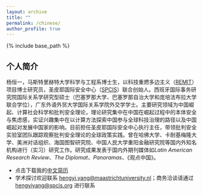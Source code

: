 ```yaml
---
layout: archive
title: ""
permalink: /chinese/
author_profile: true
---
```


{% include base_path %}

## 个人简介
杨恒一，马斯特里赫特大学科学与工程系博士生，以科技重燃多边主义（[REMIT](http://remit-research.eu)）项目博士研究员，圣皮耶国际安全中心（[SPCIS](http://www.spcis.org)）联合创始人。西班牙国际事务研究院国际关系学研究型硕士（巴塞罗那大学、巴塞罗那自治大学和庞培法布拉大学联合学位），广东外语外贸大学国际关系学院外交学学士。主要研究领域为中国崛起、计算社会科学和批判安全理论，理论研究集中在中国在崛起过程中的本体安全与焦虑感，实证兴趣集中在以计算方法探索中国参与全球科技治理的路径以及中国崛起对发展中国家的影响。目前担任圣皮耶国际安全中心执行主任，带领批判安全实验室团队跟踪观察批判安全理论的全球政策实践。曾在哈佛大学、卡耐基梅隆大学、美洲对话组织、海国图智研究院、中国人民大学重阳金融研究院等国内外知名机构进行（实习）研究工作。研究成果发表于国内外期刊媒体如*Latin American Research Review*、*The Diplomat*、*Panoramas*、《观点中国》。

* 点击下载我的[中文简历](https://hengyi-yang.github.io/files/CV_cn_2022.pdf)
* 学术探讨欢迎联系 [hengyi.yang@maastrichtuniversity.nl](hengyi.yang@maastrichtuniversity.nl)；商务洽谈请通过 [hengyiyang@spcis.org](hengyiyang@spcis.org) 进行联系

